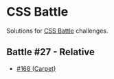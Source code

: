 # CSS Battle

Solutions for [CSS Battle](https://cssbattle.dev/) challenges.

## Battle #27 - Relative

- [#168 (Carpet)](./168_carpet.html)
